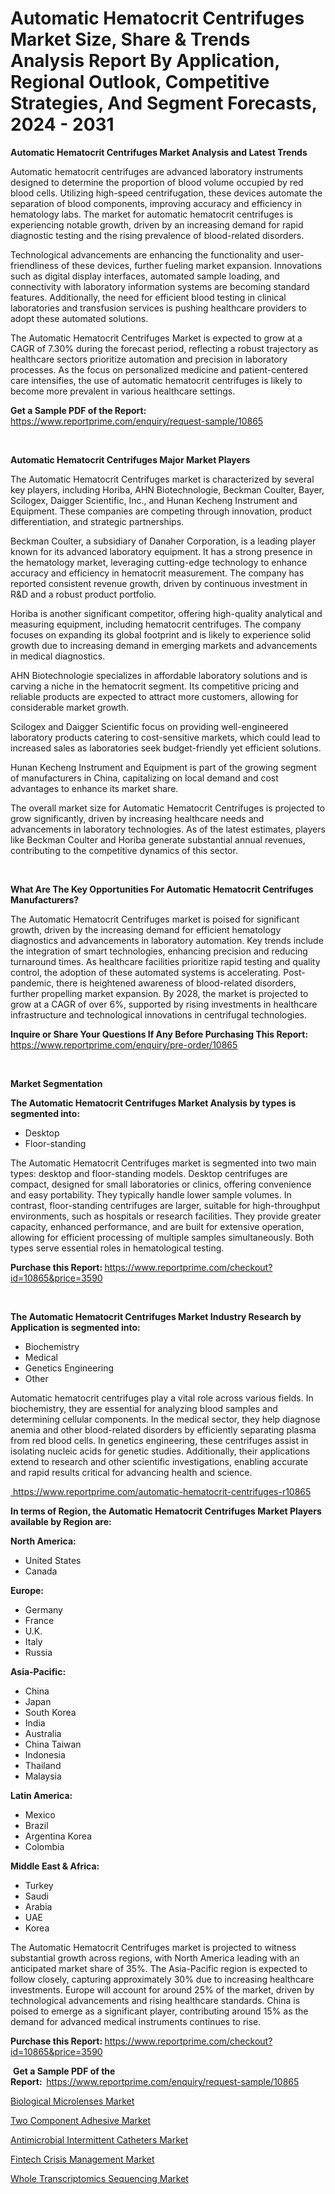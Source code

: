 <p><h1>Automatic Hematocrit Centrifuges Market Size, Share & Trends Analysis Report By Application, Regional Outlook, Competitive Strategies, And Segment Forecasts, 2024 - 2031</h1></p><p><strong>Automatic Hematocrit Centrifuges Market Analysis and Latest Trends</strong></p>
<p><p>Automatic hematocrit centrifuges are advanced laboratory instruments designed to determine the proportion of blood volume occupied by red blood cells. Utilizing high-speed centrifugation, these devices automate the separation of blood components, improving accuracy and efficiency in hematology labs. The market for automatic hematocrit centrifuges is experiencing notable growth, driven by an increasing demand for rapid diagnostic testing and the rising prevalence of blood-related disorders.</p><p>Technological advancements are enhancing the functionality and user-friendliness of these devices, further fueling market expansion. Innovations such as digital display interfaces, automated sample loading, and connectivity with laboratory information systems are becoming standard features. Additionally, the need for efficient blood testing in clinical laboratories and transfusion services is pushing healthcare providers to adopt these automated solutions.</p><p>The Automatic Hematocrit Centrifuges Market is expected to grow at a CAGR of 7.30% during the forecast period, reflecting a robust trajectory as healthcare sectors prioritize automation and precision in laboratory processes. As the focus on personalized medicine and patient-centered care intensifies, the use of automatic hematocrit centrifuges is likely to become more prevalent in various healthcare settings.</p></p>
<p><strong>Get a Sample PDF of the Report:&nbsp;</strong> <a href="https://www.reportprime.com/enquiry/request-sample/10865">https://www.reportprime.com/enquiry/request-sample/10865</a></p>
<p>&nbsp;</p>
<p><strong>Automatic Hematocrit Centrifuges Major Market Players</strong></p>
<p><p>The Automatic Hematocrit Centrifuges market is characterized by several key players, including Horiba, AHN Biotechnologie, Beckman Coulter, Bayer, Scilogex, Daigger Scientific, Inc., and Hunan Kecheng Instrument and Equipment. These companies are competing through innovation, product differentiation, and strategic partnerships.</p><p>Beckman Coulter, a subsidiary of Danaher Corporation, is a leading player known for its advanced laboratory equipment. It has a strong presence in the hematology market, leveraging cutting-edge technology to enhance accuracy and efficiency in hematocrit measurement. The company has reported consistent revenue growth, driven by continuous investment in R&D and a robust product portfolio.</p><p>Horiba is another significant competitor, offering high-quality analytical and measuring equipment, including hematocrit centrifuges. The company focuses on expanding its global footprint and is likely to experience solid growth due to increasing demand in emerging markets and advancements in medical diagnostics.</p><p>AHN Biotechnologie specializes in affordable laboratory solutions and is carving a niche in the hematocrit segment. Its competitive pricing and reliable products are expected to attract more customers, allowing for considerable market growth.</p><p>Scilogex and Daigger Scientific focus on providing well-engineered laboratory products catering to cost-sensitive markets, which could lead to increased sales as laboratories seek budget-friendly yet efficient solutions.</p><p>Hunan Kecheng Instrument and Equipment is part of the growing segment of manufacturers in China, capitalizing on local demand and cost advantages to enhance its market share.</p><p>The overall market size for Automatic Hematocrit Centrifuges is projected to grow significantly, driven by increasing healthcare needs and advancements in laboratory technologies. As of the latest estimates, players like Beckman Coulter and Horiba generate substantial annual revenues, contributing to the competitive dynamics of this sector.</p></p>
<p>&nbsp;</p>
<p><strong>What Are The Key Opportunities For Automatic Hematocrit Centrifuges Manufacturers?</strong></p>
<p><p>The Automatic Hematocrit Centrifuges market is poised for significant growth, driven by the increasing demand for efficient hematology diagnostics and advancements in laboratory automation. Key trends include the integration of smart technologies, enhancing precision and reducing turnaround times. As healthcare facilities prioritize rapid testing and quality control, the adoption of these automated systems is accelerating. Post-pandemic, there is heightened awareness of blood-related disorders, further propelling market expansion. By 2028, the market is projected to grow at a CAGR of over 6%, supported by rising investments in healthcare infrastructure and technological innovations in centrifugal technologies.</p></p>
<p><strong>Inquire or Share Your Questions If Any Before Purchasing This Report:</strong> <a href="https://www.reportprime.com/enquiry/pre-order/10865">https://www.reportprime.com/enquiry/pre-order/10865</a></p>
<p>&nbsp;</p>
<p><strong>Market Segmentation</strong></p>
<p><strong>The Automatic Hematocrit Centrifuges Market Analysis by types is segmented into:</strong></p>
<p><ul><li>Desktop</li><li>Floor-standing</li></ul></p>
<p><p>The Automatic Hematocrit Centrifuges market is segmented into two main types: desktop and floor-standing models. Desktop centrifuges are compact, designed for small laboratories or clinics, offering convenience and easy portability. They typically handle lower sample volumes. In contrast, floor-standing centrifuges are larger, suitable for high-throughput environments, such as hospitals or research facilities. They provide greater capacity, enhanced performance, and are built for extensive operation, allowing for efficient processing of multiple samples simultaneously. Both types serve essential roles in hematological testing.</p></p>
<p><strong>Purchase this Report:&nbsp;</strong><a href="https://www.reportprime.com/checkout?id=10865&price=3590">https://www.reportprime.com/checkout?id=10865&price=3590</a></p>
<p>&nbsp;</p>
<p><strong>The Automatic Hematocrit Centrifuges Market Industry Research by Application is segmented into:</strong></p>
<p><ul><li>Biochemistry</li><li>Medical</li><li>Genetics Engineering</li><li>Other</li></ul></p>
<p><p>Automatic hematocrit centrifuges play a vital role across various fields. In biochemistry, they are essential for analyzing blood samples and determining cellular components. In the medical sector, they help diagnose anemia and other blood-related disorders by efficiently separating plasma from red blood cells. In genetics engineering, these centrifuges assist in isolating nucleic acids for genetic studies. Additionally, their applications extend to research and other scientific investigations, enabling accurate and rapid results critical for advancing health and science.</p></p>
<p><a href="https://www.reportprime.com/automatic-hematocrit-centrifuges-r10865">&nbsp;https://www.reportprime.com/automatic-hematocrit-centrifuges-r10865</a></p>
<p><strong>In terms of Region, the Automatic Hematocrit Centrifuges Market Players available by Region are:</strong></p>
<p>
    <p> <strong> North America: </strong>
        <ul>
            <li>United States</li>
            <li>Canada</li>
        </ul>
        </p> 
    <p> <strong> Europe: </strong>
        <ul>
            <li>Germany</li>
            <li>France</li>
            <li>U.K.</li>
            <li>Italy</li>
            <li>Russia</li>
        </ul>
        </p> 
    <p> <strong> Asia-Pacific: </strong>
        <ul>
            <li>China</li>
            <li>Japan</li>
            <li>South Korea</li>
            <li>India</li>
            <li>Australia</li>
            <li>China Taiwan</li>
            <li>Indonesia</li>
            <li>Thailand</li>
            <li>Malaysia</li>
        </ul>
        </p> 
    <p> <strong> Latin America: </strong>
        <ul>
            <li>Mexico</li>
            <li>Brazil</li>
            <li>Argentina Korea</li>
            <li>Colombia</li>
        </ul>
        </p> 
    <p> <strong> Middle East & Africa: </strong>
        <ul>
            <li>Turkey</li>
            <li>Saudi</li>
            <li>Arabia</li>
            <li>UAE</li>
            <li>Korea</li>
        </ul>
    </p>
    </p>
<p><p>The Automatic Hematocrit Centrifuges market is projected to witness substantial growth across regions, with North America leading with an anticipated market share of 35%. The Asia-Pacific region is expected to follow closely, capturing approximately 30% due to increasing healthcare investments. Europe will account for around 25% of the market, driven by technological advancements and rising healthcare standards. China is poised to emerge as a significant player, contributing around 15% as the demand for advanced medical instruments continues to rise.</p></p>
<p><strong>Purchase this Report: </strong><a href="https://www.reportprime.com/checkout?id=10865&price=3590">https://www.reportprime.com/checkout?id=10865&price=3590</a></p>
<p>&nbsp;<strong>Get a Sample PDF of the Report:&nbsp;&nbsp;</strong><a href="https://www.reportprime.com/enquiry/request-sample/10865">https://www.reportprime.com/enquiry/request-sample/10865</a></p>
<p><strong></strong></p>
<p><p><a href="https://github.com/pizolina/Market-Research-Report-List-6/blob/main/biological-microlenses-market.md">Biological Microlenses Market</a></p><p><a href="https://www.linkedin.com/pulse/two-component-adhesive-market-size-segmentation-trends-growth-dride?trackingId=KtHt6TzGRcKkoC7twRluoQ%3D%3D">Two Component Adhesive Market</a></p><p><a href="https://medium.com/@joshdavis1955/this-report-on-antimicrobial-intermittent-catheters-market-is-a-comprehensive-analysis-of-market-88f1127b2077">Antimicrobial Intermittent Catheters Market</a></p><p><a href="https://issuu.com/reportprime-2/docs/fintech-crisis-management-market-si_3f82f3cd8172dc">Fintech Crisis Management Market</a></p><p><a href="https://medium.com/@joshdavis1955/the-whole-transcriptomics-sequencing-market-prioritizes-cost-control-and-efficiency-enhancement-286ada98cce7">Whole Transcriptomics Sequencing Market</a></p></p>